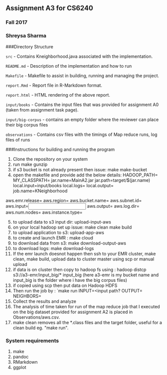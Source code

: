## Assignment A3 for CS6240
### Fall 2017
### Shreysa Sharma 

###Directory Structure

`src` - Contains Kneighborhood.java associated with the implementation.

`README.md` - Description of the implementation and how to run

`Makefile` - Makefile to assist in building, running and managing the project.

`report.Rmd` - Report file in R-Markdown format.

`report.html` - HTML rendering of the above report.

`input/books` - Contains the input files that was provided for assignment A0 (taken from assignment task page).

`input/big-corpus` - contains an empty folder where the reviewer can place their big corpus files

`observations` - Contains csv files with the timings of Map reduce runs, log files of runs


###Instructions for building and running the program
1. Clone the repository on your system
2. run make gunzip
3. if s3 bucket is not already present then issue: make make-bucket
4. open the makefile and provide add the below details:
HADOOP_PATH=<your hadoop home>
MY_CLASSPATH=<your classpath>
jar.name=MainA2.jar
jar.path=target/$(jar.name)
local.input=input/books
local.logs=<path to where you want the logs>
local.output=<path to output directory>
job.name=KNeighborhood

aws.emr.release=<your emr version eg: emr-5.8.0>
aws.region=<your aws region>
aws.bucket.name=<your s3 bucket name>
aws.subnet.id=<your-subnet-id>
aws.input=<input folder name on s3>
aws.output=<output folder>
aws.log.dir=<log folder>
aws.num.nodes=<number of nodes>
aws.instance.type=<instance type eg- m3.xlarge>

5. to upload data to s3 input dir: upload-input-aws
6. on your local hadoop set up issue: make clean
  make build
7. to upload application to s3: upload-app-aws
8. to create and launch EMR : make cloud
9. to download data from s3: make download-output-aws
10. to download logs: make download-logs
11. If the emr launch doesnot happen then ssh to your EMR cluster, make clean, make build,
upload data to cluster master using scp or manual upload
12. if data is on cluster then copy to hadoop fs using : hadoop distcp s3://a3-emr/input_big/* input_big (here a3-emr is my bucket name and input_big is the folder where i have the big corpus files) 
13. if copied using scp then put data on Hadoop HDFS
14. Then run the job by : `make run INPUT=<input path? OUTPUT=<output path> NEIGHBORS=<KVALUE>
15. Collect the results and analyze
16. The analysis of time taken for run of the map reduce job that I executed on the big dataset provided for assignment A2 is placed in Observations/aws.csv.
17. make clean removes all the *.class files and the target folder, useful for a clean build eg. "make run".


### System requirements
1. make
2. pandoc
3. RMarkdown
4. ggplot


